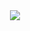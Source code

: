 <div align="center">
  <img  src="https://github.com/user-attachments/assets/6568d49e-0e59-4750-bca1-cf54a5ee399d"  />
</div>
